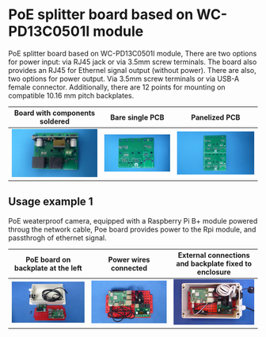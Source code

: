 
# PoE splitter board based on WC-PD13C0501I module

PoE splitter board based on WC-PD13C0501I module, There are two options for power input: via RJ45 jack or via 3.5mm screw terminals. The board also provides an RJ45 for Ethernel signal output (without power). There are also, two options for power output. Via 3.5mm screw terminals or via USB-A female connector. Additionally, there are 12 points for mounting on compatible 10.16 mm pitch backplates.


Board with components soldered                                             |Bare single PCB|Panelized PCB|
---------------------------------------------------------------------------|---------------|-------------|
![](/d-electronics/d01/assets/img/solderedterminals.jpg)|![](/d-electronics/d01/assets/img/barepcb.jpg)|![](/d-electronics/d01/assets/img/panel.jpg)


## Usage example 1

PoE weaterproof camera, equipped with a Raspberry Pi B+ module powered throug the network cable, Poe board provides power to the Rpi module, and passthrogh of ethernet signal.

PoE board on backplate at the left|Power wires connected|External connections and backplate fixed to enclosure|
---------------------------|---------------------|----------------------------|
![](/d-electronics/d01/assets/img/singlepoint.jpg)|![](/d-electronics/d01/assets/img/wiresconnection.jpg)|![](/d-electronics/d01/assets/img/boardfixed.jpg)|

